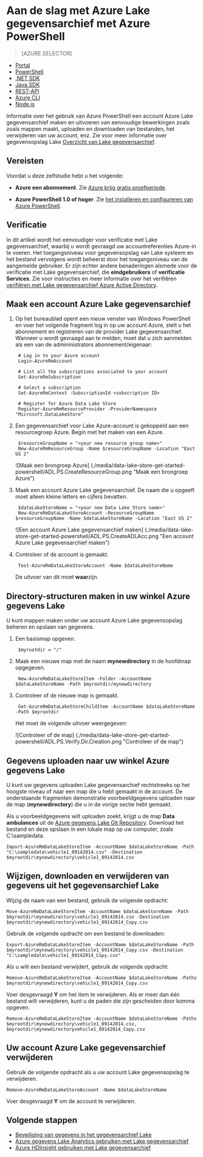 <properties
   pageTitle="Aan de slag met het gegevensarchief Lake | Azure"
   description="Azure PowerShell gebruiken voor het maken van een gegevensarchief Lake account en basisbewerkingen uitvoeren"
   services="data-lake-store"
   documentationCenter=""
   authors="nitinme"
   manager="jhubbard"
   editor="cgronlun"/>

<tags
   ms.service="data-lake-store"
   ms.devlang="na"
   ms.topic="hero-article"
   ms.tgt_pltfrm="na"
   ms.workload="big-data"
   ms.date="10/04/2016"
   ms.author="nitinme"/>

# <a name="get-started-with-azure-data-lake-store-using-azure-powershell"></a>Aan de slag met Azure Lake gegevensarchief met Azure PowerShell

> [AZURE.SELECTOR]
- [Portal](data-lake-store-get-started-portal.md)
- [PowerShell](data-lake-store-get-started-powershell.md)
- [.NET SDK](data-lake-store-get-started-net-sdk.md)
- [Java SDK](data-lake-store-get-started-java-sdk.md)
- [REST-API](data-lake-store-get-started-rest-api.md)
- [Azure CLI](data-lake-store-get-started-cli.md)
- [Node.js](data-lake-store-manage-use-nodejs.md)

Informatie over het gebruik van Azure PowerShell een account Azure Lake gegevensarchief maken en uitvoeren van eenvoudige bewerkingen zoals zoals mappen maakt, uploaden en downloaden van bestanden, het verwijderen van uw account, enz. Zie voor meer informatie over gegevensopslag Lake [Overzicht van Lake gegevensarchief](data-lake-store-overview.md).

## <a name="prerequisites"></a>Vereisten

Voordat u deze zelfstudie hebt u het volgende:

* **Azure een abonnement**. Zie [Azure krijg gratis proefperiode](https://azure.microsoft.com/pricing/free-trial/).

* **Azure PowerShell 1.0 of hoger**. Zie [het installeren en configureren van Azure PowerShell](../powershell-install-configure.md).

## <a name="authentication"></a>Verificatie

In dit artikel wordt het eenvoudiger voor verificatie met Lake gegevensarchief, waarbij u wordt gevraagd uw accountreferenties Azure-in te voeren. Het toegangsniveau voor gegevensopslag van Lake systeem en het bestand vervolgens wordt beheerst door het toegangsniveau van de aangemelde gebruiker. Er zijn echter andere benaderingen alsmede voor de verificatie met Lake gegevensarchief, die **eindgebruikers** of **verificatie Services**. Zie voor instructies en meer informatie over het verifiëren [verifiëren met Lake gegevensarchief Azure Active Directory](data-lake-store-authenticate-using-active-directory.md).

## <a name="create-an-azure-data-lake-store-account"></a>Maak een account Azure Lake gegevensarchief

1. Op het bureaublad opent een nieuw venster van Windows PowerShell en voer het volgende fragment log in op uw account Azure, stelt u het abonnement en registreren van de provider Lake gegevensarchief. Wanneer u wordt gevraagd aan te melden, moet dat u zich aanmelden als een van de admininistrators abonnement/eigenaar:

        # Log in to your Azure account
        Login-AzureRmAccount

        # List all the subscriptions associated to your account
        Get-AzureRmSubscription

        # Select a subscription
        Set-AzureRmContext -SubscriptionId <subscription ID>

        # Register for Azure Data Lake Store
        Register-AzureRmResourceProvider -ProviderNamespace "Microsoft.DataLakeStore"


2. Een gegevensarchief voor Lake Azure-account is gekoppeld aan een resourcegroep Azure. Begin met het maken van een Azure.

        $resourceGroupName = "<your new resource group name>"
        New-AzureRmResourceGroup -Name $resourceGroupName -Location "East US 2"

    ![Maak een brongroep Azure] (./media/data-lake-store-get-started-powershell/ADL.PS.CreateResourceGroup.png "Maak een brongroep Azure")

2. Maak een account Azure Lake gegevensarchief. De naam die u opgeeft moet alleen kleine letters en cijfers bevatten.

        $dataLakeStoreName = "<your new Data Lake Store name>"
        New-AzureRmDataLakeStoreAccount -ResourceGroupName $resourceGroupName -Name $dataLakeStoreName -Location "East US 2"

    ![Een account Azure Lake gegevensarchief maken] (./media/data-lake-store-get-started-powershell/ADL.PS.CreateADLAcc.png "Een account Azure Lake gegevensarchief maken")

3. Controleer of de account is gemaakt.

        Test-AzureRmDataLakeStoreAccount -Name $dataLakeStoreName

    De uitvoer van dit moet **waar**zijn.

## <a name="create-directory-structures-in-your-azure-data-lake-store"></a>Directory-structuren maken in uw winkel Azure gegevens Lake

U kunt mappen maken onder uw account Azure Lake gegevensopslag beheren en opslaan van gegevens.

1. Een basismap opgeven.

        $myrootdir = "/"

2. Maak een nieuwe map met de naam **mynewdirectory** in de hoofdmap opgegeven.

        New-AzureRmDataLakeStoreItem -Folder -AccountName $dataLakeStoreName -Path $myrootdir/mynewdirectory

3. Controleer of de nieuwe map is gemaakt.

        Get-AzureRmDataLakeStoreChildItem -AccountName $dataLakeStoreName -Path $myrootdir

    Het moet de volgende uitvoer weergegeven:

    ![Controleer of de map] (./media/data-lake-store-get-started-powershell/ADL.PS.Verify.Dir.Creation.png "Controleer of de map")


## <a name="upload-data-to-your-azure-data-lake-store"></a>Gegevens uploaden naar uw winkel Azure gegevens Lake

U kunt uw gegevens uploaden Lake gegevensarchief rechtstreeks op het hoogste niveau of naar een map die u hebt gemaakt in de account. De onderstaande fragmenten demonstratie voorbeeldgegevens uploaden naar de map (**mynewdirectory**) die u in de vorige sectie hebt gemaakt.

Als u voorbeeldgegevens wilt uploaden zoekt, krijgt u de map **Data ambulances** uit de [Azure gegevens Lake Git Repository](https://github.com/MicrosoftBigData/usql/tree/master/Examples/Samples/Data/AmbulanceData). Download het bestand en deze opslaan in een lokale map op uw computer, zoals C:\sampledata\.

    Import-AzureRmDataLakeStoreItem -AccountName $dataLakeStoreName -Path "C:\sampledata\vehicle1_09142014.csv" -Destination $myrootdir\mynewdirectory\vehicle1_09142014.csv


## <a name="rename-download-and-delete-data-from-your-data-lake-store"></a>Wijzigen, downloaden en verwijderen van gegevens uit het gegevensarchief Lake

Wijzig de naam van een bestand, gebruik de volgende opdracht:

    Move-AzureRmDataLakeStoreItem -AccountName $dataLakeStoreName -Path $myrootdir\mynewdirectory\vehicle1_09142014.csv -Destination $myrootdir\mynewdirectory\vehicle1_09142014_Copy.csv

Gebruik de volgende opdracht om een bestand te downloaden:

    Export-AzureRmDataLakeStoreItem -AccountName $dataLakeStoreName -Path $myrootdir\mynewdirectory\vehicle1_09142014_Copy.csv -Destination "C:\sampledata\vehicle1_09142014_Copy.csv"

Als u wilt een bestand verwijdert, gebruik de volgende opdracht:

    Remove-AzureRmDataLakeStoreItem -AccountName $dataLakeStoreName -Paths $myrootdir\mynewdirectory\vehicle1_09142014_Copy.csv

Voer desgevraagd **Y** om het item te verwijderen. Als er meer dan één bestand wilt verwijderen, kunt u de paden die zijn gescheiden door komma opgeven.

    Remove-AzureRmDataLakeStoreItem -AccountName $dataLakeStoreName -Paths $myrootdir\mynewdirectory\vehicle1_09142014.csv, $myrootdir\mynewdirectoryvehicle1_09142014_Copy.csv

## <a name="delete-your-azure-data-lake-store-account"></a>Uw account Azure Lake gegevensarchief verwijderen

Gebruik de volgende opdracht als u uw account Lake gegevensopslag te verwijderen.

    Remove-AzureRmDataLakeStoreAccount -Name $dataLakeStoreName

Voer desgevraagd **Y** om de account te verwijderen.


## <a name="next-steps"></a>Volgende stappen

- [Beveiliging van gegevens in het gegevensarchief Lake](data-lake-store-secure-data.md)
- [Azure gegevens Lake Analytics gebruiken met Lake gegevensarchief](../data-lake-analytics/data-lake-analytics-get-started-portal.md)
- [Azure HDInsight gebruiken met Lake gegevensarchief](data-lake-store-hdinsight-hadoop-use-portal.md)
